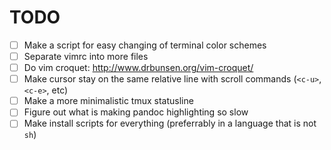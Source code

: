 TODO
====

* [ ] Make a script for easy changing of terminal color schemes
* [ ] Separate vimrc into more files
* [ ] Do vim croquet: http://www.drbunsen.org/vim-croquet/
* [ ] Make cursor stay on the same relative line with scroll commands (`<c-u>`, `<c-e>`, etc)
* [ ] Make a more minimalistic tmux statusline
* [ ] Figure out what is making pandoc highlighting so slow
* [ ] Make install scripts for everything (preferrably in a language that is not `sh`)
